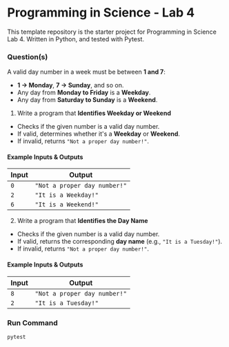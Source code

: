 # Programming in Science - Lab 4

This template repository is the starter project for Programming in Science Lab 4. Written in Python, and tested with Pytest.

### Question(s) 

A valid day number in a week must be between **1 and 7**:  

- **1 → Monday**, **7 → Sunday**, and so on.  
- Any day from **Monday to Friday** is a **Weekday**.  
- Any day from **Saturday to Sunday** is a **Weekend**.  

1. Write a program that **Identifies Weekday or Weekend**  

- Checks if the given number is a valid day number.  
- If valid, determines whether it's a **Weekday** or **Weekend**.  
- If invalid, returns `"Not a proper day number!"`.  

#### **Example Inputs & Outputs**  
| **Input** | **Output** |
|-----------|------------|
| `0`       | `"Not a proper day number!"` |
| `2`       | `"It is a Weekday!"` |
| `6`       | `"It is a Weekend!"` |

2. Write a program that **Identifies the Day Name**  

- Checks if the given number is a valid day number.  
- If valid, returns the corresponding **day name** (e.g., `"It is a Tuesday!"`).  
- If invalid, returns `"Not a proper day number!"`.  

#### **Example Inputs & Outputs**  
| **Input** | **Output** |
|-----------|------------|
| `8`       | `"Not a proper day number!"` |
| `2`       | `"It is a Tuesday!"` |


### Run Command

`pytest`